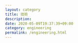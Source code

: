 ```yaml
---
layout: category
title: 技術
description: 
date: 2020-05-09T19:37:39+09:00
category: engineering
permalink: /engineering.html
---
```


